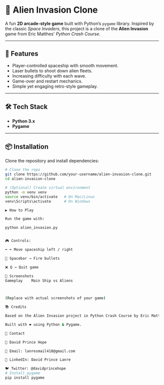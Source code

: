 # 👾 Alien Invasion Clone  

A fun **2D arcade-style game** built with Python’s `pygame` library. Inspired by the classic *Space Invaders*, this project is a clone of the **Alien Invasion** game from Eric Matthes' *Python Crash Course*.  

---

## 🚀 Features  
- Player-controlled spaceship with smooth movement.  
- Laser bullets to shoot down alien fleets.  
- Increasing difficulty with each wave.  
- Game-over and restart mechanics.  
- Simple yet engaging retro-style gameplay.  

---

## 🛠️ Tech Stack  
- **Python 3.x**  
- **Pygame**  

---

## 📦 Installation  

Clone the repository and install dependencies:  

```bash
# Clone the repo
git clone https://github.com/your-username/alien-invasion-clone.git
cd alien-invasion-clone

# (Optional) Create virtual environment
python -m venv venv
source venv/bin/activate   # On Mac/Linux
venv\Scripts\activate      # On Windows

▶️ How to Play

Run the game with:

python alien_invasion.py


🎮 Controls:

⬅️ ➡️ Move spaceship left / right

🔫 Spacebar → Fire bullets

❌ Q → Quit game

📸 Screenshots
Gameplay	Main Ship vs Aliens

	

(Replace with actual screenshots of your game)

📚 Credits

Based on the Alien Invasion project in Python Crash Course by Eric Matthes.

Built with ❤️ using Python & Pygame.

📩 Contact

👤 David Prince Hope

📧 Email: lanresmail410@gmail.com

🔗 LinkedIn: David Prince Lanre

🐦 Twitter: @davidprincehope
# Install pygame
pip install pygame
